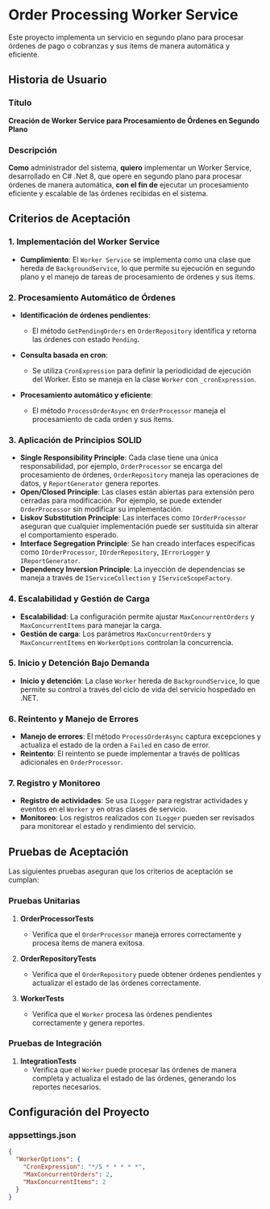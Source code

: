 # Order Processing Worker Service

Este proyecto implementa un servicio en segundo plano para procesar órdenes de pago o cobranzas y sus ítems de manera automática y eficiente. 

## Historia de Usuario

### Título

**Creación de Worker Service para Procesamiento de Órdenes en Segundo Plano**

### Descripción

**Como** administrador del sistema, **quiero** implementar un Worker Service, desarrollado en C# .Net 8, que opere en segundo plano para procesar órdenes de manera automática, **con el fin de** ejecutar un procesamiento eficiente y escalable de las órdenes recibidas en el sistema.

## Criterios de Aceptación

### 1. Implementación del Worker Service
- **Cumplimiento**: El `Worker Service` se implementa como una clase que hereda de `BackgroundService`, lo que permite su ejecución en segundo plano y el manejo de tareas de procesamiento de órdenes y sus ítems.

### 2. Procesamiento Automático de Órdenes
- **Identificación de órdenes pendientes**: 
  - El método `GetPendingOrders` en `OrderRepository` identifica y retorna las órdenes con estado `Pending`.

- **Consulta basada en cron**: 
  - Se utiliza `CronExpression` para definir la periodicidad de ejecución del Worker. Esto se maneja en la clase `Worker` con `_cronExpression`.

- **Procesamiento automático y eficiente**: 
  - El método `ProcessOrderAsync` en `OrderProcessor` maneja el procesamiento de cada orden y sus ítems.

### 3. Aplicación de Principios SOLID
- **Single Responsibility Principle**: Cada clase tiene una única responsabilidad, por ejemplo, `OrderProcessor` se encarga del procesamiento de órdenes, `OrderRepository` maneja las operaciones de datos, y `ReportGenerator` genera reportes.
- **Open/Closed Principle**: Las clases están abiertas para extensión pero cerradas para modificación. Por ejemplo, se puede extender `OrderProcessor` sin modificar su implementación.
- **Liskov Substitution Principle**: Las interfaces como `IOrderProcessor` aseguran que cualquier implementación puede ser sustituida sin alterar el comportamiento esperado.
- **Interface Segregation Principle**: Se han creado interfaces específicas como `IOrderProcessor`, `IOrderRepository`, `IErrorLogger` y `IReportGenerator`.
- **Dependency Inversion Principle**: La inyección de dependencias se maneja a través de `IServiceCollection` y `IServiceScopeFactory`.

### 4. Escalabilidad y Gestión de Carga
- **Escalabilidad**: La configuración permite ajustar `MaxConcurrentOrders` y `MaxConcurrentItems` para manejar la carga.
- **Gestión de carga**: Los parámetros `MaxConcurrentOrders` y `MaxConcurrentItems` en `WorkerOptions` controlan la concurrencia.

### 5. Inicio y Detención Bajo Demanda
- **Inicio y detención**: La clase `Worker` hereda de `BackgroundService`, lo que permite su control a través del ciclo de vida del servicio hospedado en .NET.

### 6. Reintento y Manejo de Errores
- **Manejo de errores**: El método `ProcessOrderAsync` captura excepciones y actualiza el estado de la orden a `Failed` en caso de error.
- **Reintento**: El reintento se puede implementar a través de políticas adicionales en `OrderProcessor`.

### 7. Registro y Monitoreo
- **Registro de actividades**: Se usa `ILogger` para registrar actividades y eventos en el `Worker` y en otras clases de servicio.
- **Monitoreo**: Los registros realizados con `ILogger` pueden ser revisados para monitorear el estado y rendimiento del servicio.

## Pruebas de Aceptación

Las siguientes pruebas aseguran que los criterios de aceptación se cumplan:

### Pruebas Unitarias

1. **OrderProcessorTests**
   - Verifica que el `OrderProcessor` maneja errores correctamente y procesa ítems de manera exitosa.

2. **OrderRepositoryTests**
   - Verifica que el `OrderRepository` puede obtener órdenes pendientes y actualizar el estado de las órdenes correctamente.

3. **WorkerTests**
   - Verifica que el `Worker` procesa las órdenes pendientes correctamente y genera reportes.

### Pruebas de Integración

1. **IntegrationTests**
   - Verifica que el `Worker` puede procesar las órdenes de manera completa y actualiza el estado de las órdenes, generando los reportes necesarios.

## Configuración del Proyecto

### appsettings.json

```json
{
  "WorkerOptions": {
    "CronExpression": "*/5 * * * * *",
    "MaxConcurrentOrders": 2,
    "MaxConcurrentItems": 2
  }
}
